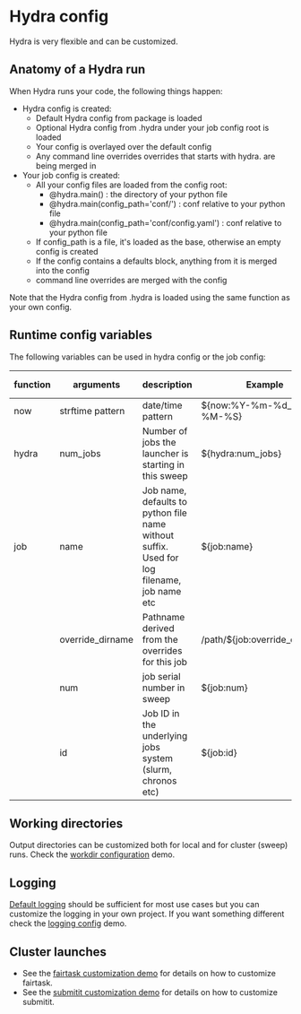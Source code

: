 # Hydra config

Hydra is very flexible and can be customized.

## Anatomy of a Hydra run
When Hydra runs your code, the following things happen:
* Hydra config is created:
    * Default Hydra config from package is loaded
    * Optional Hydra config from .hydra under your job config root is loaded
    * Your config is overlayed over the default config
    * Any command line overrides overrides that starts with hydra. are being merged in
* Your job config is created:
    *  All your config files are loaded from the config root:
        * @hydra.main() : the directory of your python file
        * @hydra.main(config_path='conf/') : conf relative to your python file
        * @hydra.main(config_path='conf/config.yaml') : conf relative to your python file
    * If config_path is a file, it's loaded as the base, otherwise an empty config is created
    * If the config contains a defaults block, anything from it is merged into the config
    * command line overrides are merged with the config
    
Note that the Hydra config from .hydra is loaded using the same function as your own config.

## Runtime config variables
The following variables can be used in hydra config or the job config:

| function   | arguments        | description                                                                                | Example                       | Example output      |
| ---------- |------------------| ------------------------------------------------------------------------------------------ | ------------------------------|---------------------|
| now        | strftime pattern | date/time pattern                                                                          | ${now:%Y-%m-%d_%H-%M-%S}      | 2019-07-10_11-47-35 |
| hydra      | num_jobs         | Number of jobs the launcher is starting in this sweep                                      | ${hydra:num_jobs}             | 2                   |
| job        | name             | Job name, defaults to python file name without suffix. Used for log filename, job name etc | ${job:name}                   | example_sweep       |
|            | override_dirname | Pathname derived from the overrides for this job                                           | /path/${job:override_dirname} | /path/a:1,b:I       |
|            | num              | job serial number in sweep                                                                 | ${job:num}                    | 0                   |
|            | id               | Job ID in the underlying jobs system (slurm, chronos etc)                                  | ${job:id}                     | 14445406            |


## Working directories
Output directories can be customized both for local and for cluster (sweep) runs.
Check the [workdir configuration](../demos/99_hydra_configuration/workdir) demo.


## Logging
[Default logging](../hydra/default_conf/logging.yaml) should be sufficient for most use cases but you can customize
the logging in your own project. 
If you want something different check the [logging config](../demos/99_hydra_configuration/logging) demo.

## Cluster launches
 * See the [fairtask customization demo](../demos/99_hydra_configuration/sweep_fairtask) for details on how to customize
fairtask.
 * See the [submitit customization demo](../demos/99_hydra_configuration/sweep_submitit) for details on how to customize
submitit.
